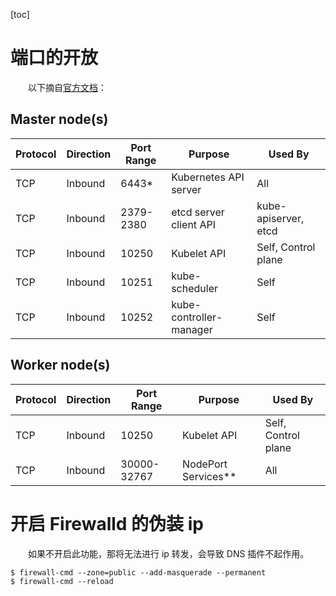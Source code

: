 [toc]

# 端口的开放

　　以下摘自[官方文档](https://kubernetes.io/docs/setup/independent/install-kubeadm/#master-node-s)：

## Master node(s)

| Protocol | Direction | Port Range | Purpose | Used By |
| --- | --- | --- | --- | --- |
| TCP | Inbound | 6443* | Kubernetes API server | All |
| TCP | Inbound | 2379-2380 | etcd server client API | kube-apiserver, etcd |
| TCP | Inbound | 10250 | Kubelet API | Self, Control plane |
| TCP | Inbound | 10251 | kube-scheduler | Self |
| TCP | Inbound | 10252 | kube-controller-manager | Self |

## Worker node(s)

| Protocol | Direction | Port Range | Purpose | Used By |
| --- | --- | --- | --- | --- |
| TCP | Inbound | 10250 | Kubelet API | Self, Control plane |
| TCP | Inbound | 30000-32767 | NodePort Services** | All |

# 开启 Firewalld 的伪装 ip

　　如果不开启此功能，那将无法进行 ip 转发，会导致 DNS 插件不起作用。

```
$ firewall-cmd --zone=public --add-masquerade --permanent
$ firewall-cmd --reload
```